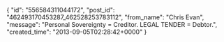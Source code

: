  {
   "id": "556584311044172",
   "post_id": "462493170453287_462528253783112",
   "from_name": "Chris Evan",
   "message": "Personal Sovereignty =  Creditor.  LEGAL TENDER = Debtor.",
   "created_time": "2013-09-05T02:28:42+0000"
 }
